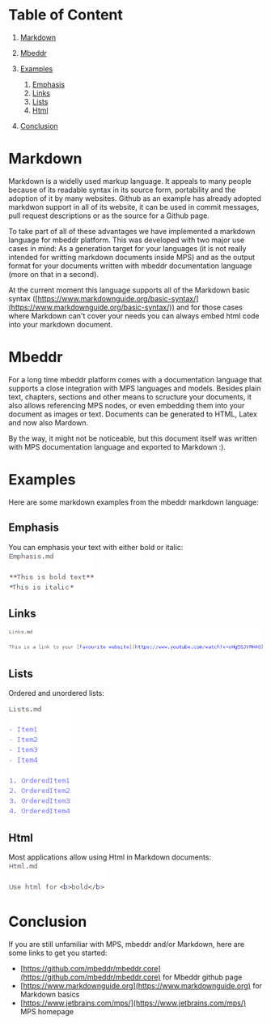 # Table of Content
1. [Markdown](#sid3115371428123433755)
2. [Mbeddr](#sid3115371428123433781)
3. [Examples](#sid3115371428123433794)
	1. [Emphasis](#sid4007147449076626372)
	2. [Links](#sid4007147449076626860)
	3. [Lists](#sid4007147449076627511)
	4. [Html](#sid4007147449076627979)

4. [Conclusion](#sid4007147449076628794)

# Markdown<a name="sid3115371428123433755"></a>
Markdown is a widelly used markup language. It appeals to many people because of its readable syntax in its source form, portability and the adoption of it by many websites. Github as an example has already adopted markdwon support in all of its website, it can be used in commit messages, pull request descriptions or as the source for a Github page.

To take part of all of these advantages we have implemented a markdown language for mbeddr platform. This was developed with two major use cases in mind: As a generation target for your languages (it is not really intended for writting markdown documents inside MPS) and as the output format for your documents written with mbeddr documentation language (more on that in a second).

At the current moment this language supports all of the Markdown basic syntax ([https://www.markdownguide.org/basic-syntax/](https://www.markdownguide.org/basic-syntax/)) and for those cases where Markdown can't cover your needs you can always embed html code into your markdown document.
# Mbeddr<a name="sid3115371428123433781"></a>
For a long time mbeddr platform comes with a documentation language that supports a close integration with MPS languages and models. Besides plain text, chapters, sections and other means to scructure your documents, it also allows referencing MPS nodes, or even embedding them into your document as images or text. Documents can be generated to HTML, Latex and now also Mardown.

By the way, it might not be noticeable, but this document itself was written with MPS documentation language and exported to Markdown :).
# Examples<a name="sid3115371428123433794"></a>
Here are some markdown examples from the mbeddr markdown language:
## Emphasis<a name="sid4007147449076626372"></a>
You can emphasis your text with either bold or italic:
![](../../img/MarkdownDemo_Emphasis.png)<a name="sid4007147449076626376"></a>
## Links<a name="sid4007147449076626860"></a>
![](../../img/MarkdownDemo_Links.png)<a name="sid4007147449076626917"></a>
## Lists<a name="sid4007147449076627511"></a>
Ordered and unordered lists:

![](../../img/MarkdownDemo_Lists.png)<a name="sid4007147449076627512"></a>
## Html<a name="sid4007147449076627979"></a>
Most applications allow using Html in Markdown documents:
![](../../img/MarkdownDemo_Html.png)<a name="sid4007147449076628433"></a>

# Conclusion<a name="sid4007147449076628794"></a>
If you are still unfamiliar with MPS, mbeddr and/or Markdown, here are some links to get you started:
- [https://github.com/mbeddr/mbeddr.core](https://github.com/mbeddr/mbeddr.core) for Mbeddr github page
- [https://www.markdownguide.org](https://www.markdownguide.org) for Markdown basics
- [https://www.jetbrains.com/mps/](https://www.jetbrains.com/mps/) MPS homepage

